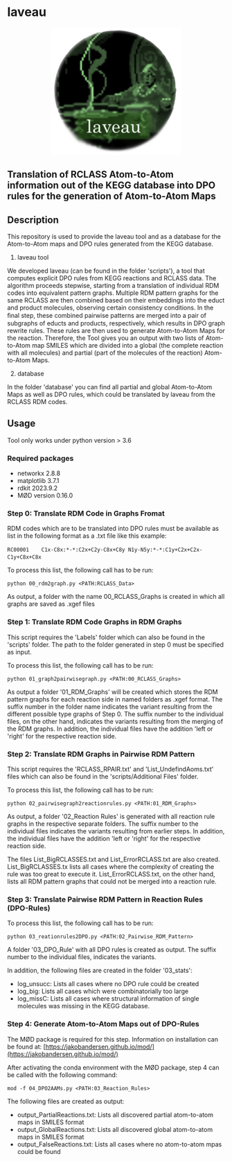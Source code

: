 
# laveau 

<p align="center">
<img src="./Logo.png" width="300"/>
</p>

## Translation of RCLASS Atom-to-Atom information out of the KEGG database into DPO rules for the generation of Atom-to-Atom Maps

## Description

This repository is used to provide the laveau tool and as a database for the Atom-to-Atom maps and DPO rules generated from the KEGG database.

1. laveau tool

We developed laveau (can be found in the folder 'scripts'), a tool that computes explicit DPO rules from KEGG reactions and RCLASS data. The algorithm proceeds stepwise, starting from a translation of individual RDM codes into equivalent pattern graphs. Multiple RDM pattern graphs for the same RCLASS are then combined based on their embeddings into the educt and product molecules, observing certain consistency conditions. In the ﬁnal step, these combined pairwise patterns are merged into a pair of subgraphs of educts and products, respectively, which results in DPO graph rewrite rules. These rules are then used to generate Atom-to-Atom Maps for the reaction. Therefore, the Tool gives you an output with two lists of Atom-to-Atom map SMILES which are divided into a global (the complete reaction with all molecules) and partial (part of the molecules of the reaction) Atom-to-Atom Maps.

2. database

In the folder 'database' you can find all partial and global Atom-to-Atom Maps as well as DPO rules, which could be translated by laveau from the RCLASS RDM codes.

## Usage

Tool only works under python version > 3.6 

### Required packages

* networkx 2.8.8
* matplotlib 3.7.1
* rdkit 2023.9.2
* MØD version 0.16.0

### Step 0: Translate RDM Code in Graphs Fromat

RDM codes which are to be translated into DPO rules must be available as list in the following format as a .txt file like this example:

`RC00001	C1x-C8x:*-*:C2x+C2y-C8x+C8y N1y-N5y:*-*:C1y+C2x+C2x-C1y+C8x+C8x`

To process this list, the following call has to be run:

```console
python 00_rdm2graph.py <PATH:RCLASS_Data>
```

As output, a folder with the name 00_RCLASS_Graphs is created in which all graphs are saved as .xgef files

### Step 1: Translate RDM Code Graphs in RDM Graphs

This script requires the 'Labels' folder which can also be found in the 'scripts' folder. The path to the folder generated in step 0 must be specified as input.

To process this list, the following call has to be run:

```console
python 01_graph2pairwisegraph.py <PATH:00_RCLASS_Graphs>
```
As output a folder '01_RDM_Graphs' will be created which stores the RDM pattern graphs for each reaction side in named folders as .xgef format. The suffix number in the folder name indicates the variant resulting from the different possible type graphs of Step 0. The suffix number to the individual files, on the other hand, indicates the variants resulting from the merging of the RDM graphs. In addition, the individual files have the addition 'left or 'right' for the respective reaction side.


### Step 2: Translate RDM Graphs in Pairwise RDM Pattern

This script requires the 'RCLASS_RPAIR.txt' and 'List_UndefindAoms.txt' files which can also be found in the 'scripts/Additional Files' folder.

To process this list, the following call has to be run:

```console
python 02_pairwisegraph2reactionrules.py <PATH:01_RDM_Graphs>
```

As output, a folder '02_Reaction Rules' is generated with all reaction rule graphs in the respective separate folders. The suffix number to the individual files indicates the variants resulting from earlier steps. In addition, the individual files have the addition 'left or 'right' for the respective reaction side.

The files List_BigRCLASSES.txt and List_ErrorRCLASS.txt are also created. List_BigRCLASSES.tx lists all cases where the complexity of creating the rule was too great to execute it. List_ErrorRCLASS.txt, on the other hand, lists all RDM pattern graphs that could not be merged into a reaction rule.

### Step 3: Translate Pairwise RDM Pattern in Reaction Rules (DPO-Rules)

To process this list, the following call has to be run:

```console
python 03_reationrules2DPO.py <PATH:02_Pairwise_RDM_Pattern>
```
A folder '03_DPO_Rule' with all DPO rules is created as output.
The suffix number to the individual files, indicates the variants.

In addition, the following files are created in the folder '03_stats':
* log_unsucc: Lists all cases where no DPO rule could be created
* log_big: Lists all cases which were combinatorially too large
* log_missC: Lists all cases where structural information of single molecules was missing in the KEGG database.

### Step 4: Generate Atom-to-Atom Maps out of DPO-Rules

The MØD package is required for this step. Information on installation can be found at:
[https://jakobandersen.github.io/mod/](https://jakobandersen.github.io/mod/)

After activating the conda environment with the MØD package, step 4 can be called with the following command:

```console
mod -f 04_DPO2AAMs.py <PATH:03_Reaction_Rules>
```

The following files are created as output:

* output_PartialReactions.txt: Lists all discovered partial atom-to-atom maps in SMILES format
* output_GlobalReactions.txt: Lists all discovered global atom-to-atom maps in SMILES format
* output_FalseReactions.txt: Lists all cases where no atom-to-atom mpas could be found
